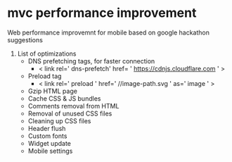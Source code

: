 # mvc performance improvement
Web performance improvemnt for mobile based on google hackathon suggestions

1. List of optimizations
    * DNS prefetching tags, for faster connection
        * < link rel=' dns-prefetch'  href= ' https://cdnjs.cloudflare.com ' >
    * Preload tag 
        * < link rel=' preload ' href=' //image-path.svg ' as=' image ' >
    * Gzip HTML page
    * Cache CSS & JS bundles
    * Comments removal from HTML
    * Removal of unused CSS files
    * Cleaning up CSS files 
    * Header flush
    * Custom fonts
    * Widget update
    * Mobile settings
